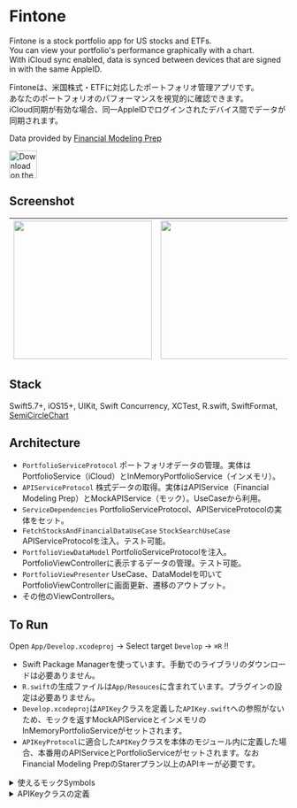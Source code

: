 # Fintone

Fintone is a stock portfolio app for US stocks and ETFs.  
You can view your portfolio's performance graphically with a chart.  
With iCloud sync enabled, data is synced between devices that are signed in with the same AppleID.  

Fintoneは、米国株式・ETFに対応したポートフォリオ管理アプリです。  
あなたのポートフォリオのパフォーマンスを視覚的に確認できます。  
iCloud同期が有効な場合、同一AppleIDでログインされたデバイス間でデータが同期されます。

Data provided by [Financial Modeling Prep](https://financialmodelingprep.com/developer/docs/)

<a href="https://apps.apple.com/us/app/smartpf/id1635493374?itsct=apps_box_badge&amp;itscg=30200">
  <img src="https://user-images.githubusercontent.com/114917347/201505856-01f766e0-aedd-409d-89d6-29cef70a32ae.svg" 
       alt="Download on the App Store"
       style="height: 50px;">
</a>

## Screenshot
|<img src="https://user-images.githubusercontent.com/114917347/233761121-d426c397-2754-4bc3-a0de-469920b48282.png" width="250">|<img src="https://user-images.githubusercontent.com/114917347/233761125-68388f04-091d-4e8d-a9e9-867c2584029e.png" width="250">|<img src="https://user-images.githubusercontent.com/114917347/233761130-17c9e6e3-4e8c-4a25-ab66-bc109bebfa89.png" width="250">|
|:-:|:-:|:-:|

## Stack
Swift5.7+, iOS15+, UIKit, Swift Concurrency, XCTest, R.swift, SwiftFormat, [SemiCircleChart](https://github.com/skw398/SemiCircleChart)

## Architecture
- `PortfolioServiceProtocol` ポートフォリオデータの管理。実体はPortfolioService（iCloud）とInMemoryPortfolioService（インメモリ）。
- `APIServiceProtocol` 株式データの取得。実体はAPIService（Financial Modeling Prep）とMockAPIService（モック）。UseCaseから利用。
- `ServiceDependencies` PortfolioServiceProtocol、APIServiceProtocolの実体をセット。
- `FetchStocksAndFinancialDataUseCase` `StockSearchUseCase` APIServiceProtocolを注入。テスト可能。
- `PortfolioViewDataModel` PortfolioServiceProtocolを注入。PortfolioViewControllerに表示するデータの管理。テスト可能。
- `PortfolioViewPresenter` UseCase、DataModelを叩いてPortfolioViewControllerに画面更新、遷移のアウトプット。
- その他のViewControllers。

## To Run

Open `App/Develop.xcodeproj` -> Select target `Develop` -> `⌘R` !!

- Swift Package Managerを使っています。手動でのライブラリのダウンロードは必要ありません。
- `R.swift`の生成ファイルは`App/Resouces`に含まれています。プラグインの設定は必要ありません。
- `Develop.xcodeproj`は`APIKey`クラスを定義した`APIKey.swift`への参照がないため、モックを返すMockAPIServiceとインメモリのInMemoryPortfolioServiceがセットされます。
- `APIKeyProtocol`に適合した`APIKey`クラスを本体のモジュール内に定義した場合、本番用のAPIServiceとPortfolioServiceがセットされます。なおFinancial Modeling PrepのStarerプラン以上のAPIキーが必要です。

<details>
  <summary>使えるモックSymbols</summary>
  
```swift
    static let availableSymbols = [
        "AAPL": "アップル",
        "AMZN": "アマゾン",
        "GOOG": "グーグル",
        "MSFT": "マイクロソフト",
        "META": "メタ",
        "WMT": "ウォルマート",
        "TSLA": "テスラ",
        "KO": "コカコーラ",
        "SBUX": "スターバックス",
        "COST": "コストコ",
        "PYPL": "ペイパル",
        "NIKE": "ナイキ",
        "NVDA": "エヌヴィディア",
        "ADBE": "アドビ",
        "INTC": "インテル",
        "DIS": "ディズニー",
        "MCD": "マクドナルド",
        "CSCO": "シスコシステムズ",
        "AXP": "アメリカンエキスプレス",
        "PEP": "ペプシコ",
        "BA": "ボーイング",
        "GS": "ゴールドマンサックス",
        "JNJ": "ジョンソンエンドジョンソン",
        "GM": "ゼネラルモーターズ",
        "HPE": "ヒューレットパッカード",
        "NFLX": "ネットフリックス",
        "MA": "マスターカード",
        "V": "ビザ",
        "JPM": "ジェイピーモルガン",
        "BRK-A": "バークシャーA株",
        "BRK-B": "バークシャーB株",
    ]

    static let availableETFs = ["SPY", "QQQ", "VTI", "ARKK", "ARKG", "VOO", "VWO", "IWM", "EEM", "VNQ"]
```
</details>

<details>
  <summary>APIKeyクラスの定義</summary>
  
```swift
/*
protocol APIKeyProtocol: AnyObject {
    static var key: String { get }
}
*/

final class APIKey: APIKeyProtocol {
    static var key: String { "Your Key" }
}
```
</details>
